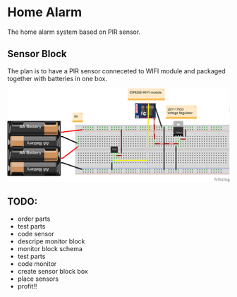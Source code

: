 # Home Alarm

The home alarm system based on PIR sensor.

## Sensor Block

The plan is to have a PIR sensor conneceted to WIFI module and packaged together with batteries in one box.

<p align="center">
  <img src="./assets/sensor_connections.png"/>
</p>


## TODO:
* order parts
* test parts
* code sensor
* descripe monitor block
* monitor block schema
* test parts
* code monitor
* create sensor block box
* place sensors
* profit!!